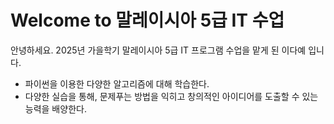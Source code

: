 # Welcome to 말레이시아 5급 IT 수업

안녕하세요. 2025년 가을학기 말레이시아 5급 IT 프로그램 수업을 맡게 된 이다예 입니다. 

- 파이썬을 이용한 다양한 알고리즘에 대해 학습한다. 
- 다양한 실습을 통해, 문제푸는 방법을 익히고 창의적인 아이디어를 도출할 수 있는 능력을 배양한다. 


```{tableofcontents}
```
